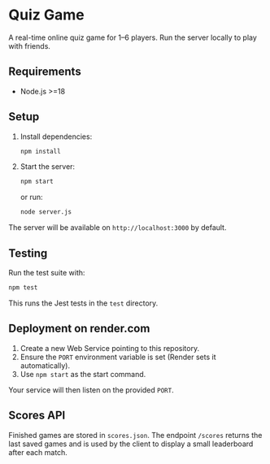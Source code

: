 # Quiz Game

A real-time online quiz game for 1–6 players. Run the server locally to play with friends.

## Requirements

- Node.js >=18

## Setup


1. Install dependencies:
   ```bash
   npm install
   ```
2. Start the server:
   ```bash
   npm start
   ```
   or run:
   ```bash
   node server.js
   ```

The server will be available on `http://localhost:3000` by default.

## Testing

Run the test suite with:

```bash
npm test
```

This runs the Jest tests in the `test` directory.

## Deployment on render.com

1. Create a new Web Service pointing to this repository.
2. Ensure the `PORT` environment variable is set (Render sets it automatically).
3. Use `npm start` as the start command.

Your service will then listen on the provided `PORT`.

## Scores API

Finished games are stored in `scores.json`. The endpoint `/scores` returns the last saved games and is used by the client to display a small leaderboard after each match.

